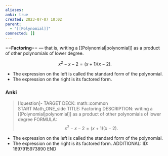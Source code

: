 ```yaml
---
aliases: 
anki: true
created: 2023-07-07 10:02
parent:
  - "[[Polynomial]]"
connected: []
---
```

==**Factoring**== — that is, writing a [[Polynomial|polynomial]]  as a product of other polynomials of lower degree.

$$
x^2-x-2=(x+1)(x-2).
$$

- The expression on the left is called the standard form of the polynomial.
- The expression on the right is its factored form.



### Anki
> [!question]-
TARGET DECK: math::common  
START
Math_ONE_side
TITLE:  Factoring
DESCRIPTION: writing a [[Polynomial|polynomial]]  as a product of other polynomials of lower degree
FORMULA: 
$$x^2-x-2=(x+1)(x-2).$$

- The expression on the left is called the standard form of the polynomial.
- The expression on the right is its factored form.
ADDITIONAL:
ID: 1697915973890
END
